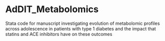 # AdDIT_Metabolomics
Stata code for manuscript investigating evolution of metabolomic profiles across adolescence in patients with type 1 diabetes and the impact that statins and ACE inhibitors have on these outcomes
